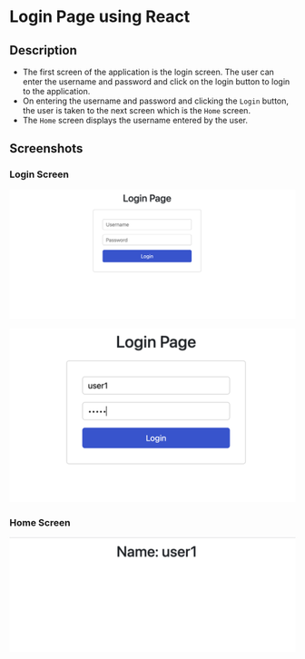# Login Page using React

## Description

- The first screen of the application is the login screen. The user can enter the username and password and click on the login button to login to the application.
- On entering the username and password and clicking the `Login` button, the user is taken to the next screen which is the `Home` screen.
- The `Home` screen displays the username entered by the user.

## Screenshots

### Login Screen

![Login Screen](image.png)

![Entering details](image-1.png)

### Home Screen

![Home Screen](image-2.png)

